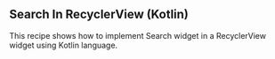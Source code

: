 ## Search In RecyclerView (Kotlin)

This recipe shows how to implement Search widget in a RecyclerView widget using Kotlin language.
